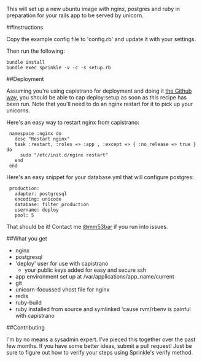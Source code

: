 This will set up a new ubuntu image with nginx, postgres and ruby in preparation for your rails app to be served by unicorn.

##Instructions
    
Copy the example config file to 'config.rb' and update it with your settings.

Then run the following:

    bundle install
    bundle exec sprinkle -v -c -s setup.rb

##Deployment

Assuming you're using capistrano for deployment and doing it [the Github way](https://github.com/blog/470-deployment-script-spring-cleaning), you should be able to cap deploy:setup as soon as this recipe has been run.  Note that you'll need to do an nginx restart for it to pick up your unicorns.

Here's an easy way to restart nginx from capistrano:

     namespace :nginx do
       desc "Restart nginx"
       task :restart, :roles => :app , :except => { :no_release => true } do
         sudo "/etc/init.d/nginx restart"
       end
     end

Here's an easy snippet for your database.yml that will configure postgres:

     production:
       adapter: postgresql
       encoding: unicode
       database: filter_production
       username: deploy
       pool: 5

That should be it!  Contact me [@mm53bar](http://twitter.com/mm53bar) if you run into issues.

##What you get

* nginx
* postgresql
* 'deploy' user for use with capistrano
  * your public keys added for easy and secure ssh
* app environment set up at /var/applications/app_name/current
* git
* unicorn-focussed vhost file for nginx
* redis
* ruby-build
* ruby installed from source and symlinked 'cause rvm/rbenv is painful with capistrano

##Contributing

I'm by no means a sysadmin expert.  I've pieced this together over the past few months.  If you have some better ideas, submit a pull request!  Just be sure to figure out how to verify your steps using Sprinkle's verify method.

